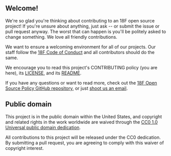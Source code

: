 ## Welcome!

We're so glad you're thinking about contributing to an 18F open source project! If you're unsure about
anything, just ask -- or submit the issue or pull request anyway. The worst that can happen is you'll
be politely asked to change something. We love all friendly contributions.

We want to ensure a welcoming environment for all of our projects. Our staff follow the
[18F Code of Conduct](https://github.com/18F/code-of-conduct/blob/main/code-of-conduct.md) and all
contributors should do the same.

We encourage you to read this project's CONTRIBUTING policy (you are here), its [LICENSE](LICENSE.md),
and its [README](README.md).

If you have any questions or want to read more, check out the
[18F Open Source Policy GitHub repository](https://github.com/18f/open-source-policy), or just
[shoot us an email](mailto:18f@gsa.gov).

## Public domain

This project is in the public domain within the United States, and
copyright and related rights in the work worldwide are waived through
the [CC0 1.0 Universal public domain dedication](https://creativecommons.org/publicdomain/zero/1.0/).

All contributions to this project will be released under the CC0
dedication. By submitting a pull request, you are agreeing to comply
with this waiver of copyright interest.
